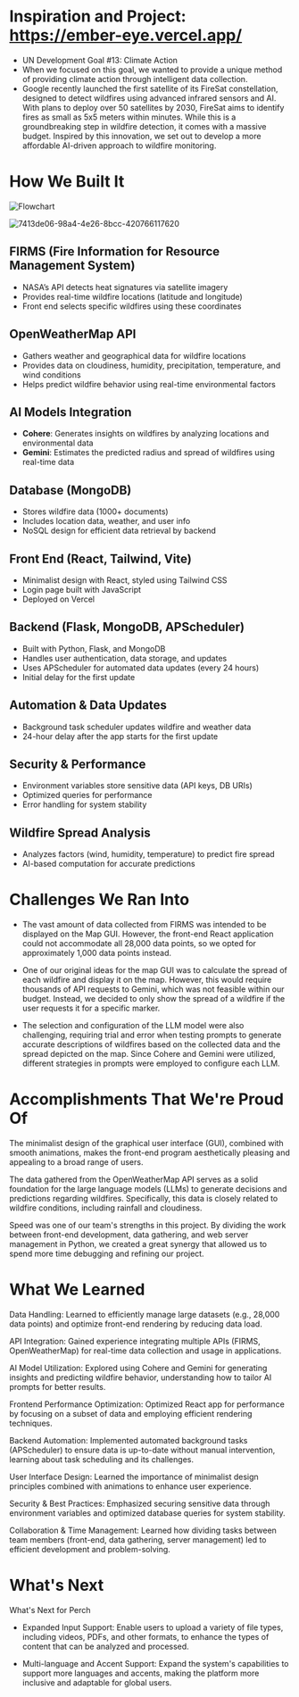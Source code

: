 

# Inspiration and Project: https://ember-eye.vercel.app/
- UN Development Goal #13: Climate Action
- When we focused on this goal, we wanted to provide a unique method of providing climate action through intelligent data collection.
- Google recently launched the first satellite of its FireSat constellation, designed to detect wildfires using advanced infrared sensors and AI. With plans to deploy over 50 satellites by 2030, FireSat aims to identify fires as small as 5x5 meters within minutes. While this is a groundbreaking step in wildfire detection, it comes with a massive budget. Inspired by this innovation, we set out to develop a more affordable AI-driven approach to wildfire monitoring.

# How We Built It
![Flowchart](https://media-hosting.imagekit.io//b224578219d4499d/Simple_Flowchart_Infographic_Graph.webp?Expires=1837305459&Key-Pair-Id=K2ZIVPTIP2VGHC&Signature=ZLL0zs2qcd1FF456TVS8PIZcbIs19oPaaDqo7gFH6qfhoK~ZqYfp0ZhVN1HsrxB7sChNvYiSsSe0iTk7QHocMHenGfOT9XjCKdcJ6VdD3DK5B2oYiTBqXpOfnF7gKWtApgeEuDcHKyo~WT~WBZoOFCCPpgSlvcW4up5bTH5WOKx9onnLBlw0hTK2ptutWaOSl2iUYECAkYgEKSKwQOl6ftXEXocA8YVMPXsP0W7wfDWNk2WLAyrcyshwNeQoq-lefG1xvSzLl2zvyTM4QnlezQ4EFx5Grwsl~7Tqe~Ty59bGxXmBR5AqkXpvJNNathvUxbFIDXtw67JhtTllzpnSrA__)

![7413de06-98a4-4e26-8bcc-420766117620](https://github.com/user-attachments/assets/ec7204e8-d36a-4039-8d04-b06bc20c2f8b)


## FIRMS (Fire Information for Resource Management System)
- NASA’s API detects heat signatures via satellite imagery
- Provides real-time wildfire locations (latitude and longitude)
- Front end selects specific wildfires using these coordinates

## OpenWeatherMap API
- Gathers weather and geographical data for wildfire locations
- Provides data on cloudiness, humidity, precipitation, temperature, and wind conditions
- Helps predict wildfire behavior using real-time environmental factors

## AI Models Integration
- **Cohere**: Generates insights on wildfires by analyzing locations and environmental data
- **Gemini**: Estimates the predicted radius and spread of wildfires using real-time data

## Database (MongoDB)
- Stores wildfire data (1000+ documents)
- Includes location data, weather, and user info
- NoSQL design for efficient data retrieval by backend

## Front End (React, Tailwind, Vite)
- Minimalist design with React, styled using Tailwind CSS
- Login page built with JavaScript
- Deployed on Vercel

## Backend (Flask, MongoDB, APScheduler)
- Built with Python, Flask, and MongoDB
- Handles user authentication, data storage, and updates
- Uses APScheduler for automated data updates (every 24 hours)
- Initial delay for the first update

## Automation & Data Updates
- Background task scheduler updates wildfire and weather data
- 24-hour delay after the app starts for the first update

## Security & Performance
- Environment variables store sensitive data (API keys, DB URIs)
- Optimized queries for performance
- Error handling for system stability

## Wildfire Spread Analysis
- Analyzes factors (wind, humidity, temperature) to predict fire spread
- AI-based computation for accurate predictions

# Challenges  We Ran Into
- The vast amount of data collected from FIRMS was intended to be displayed on the Map GUI. However, the front-end React application could not accommodate all 28,000 data points, so we opted for approximately 1,000 data points instead.

- One of our original ideas for the map GUI was to calculate the spread of each wildfire and display it on the map. However, this would require thousands of API requests to Gemini, which was not feasible within our budget. Instead, we decided to only show the spread of a wildfire if the user requests it for a specific marker.

- The selection and configuration of the LLM model were also challenging, requiring trial and error when testing prompts to generate accurate descriptions of wildfires based on the collected data and the spread depicted on the map. Since Cohere and Gemini were utilized, different strategies in prompts were employed to configure each LLM.

# Accomplishments That We're Proud Of
The minimalist design of the graphical user interface (GUI), combined with smooth animations, makes the front-end program aesthetically pleasing and appealing to a broad range of users.

The data gathered from the OpenWeatherMap API serves as a solid foundation for the large language models (LLMs) to generate decisions and predictions regarding wildfires. Specifically, this data is closely related to wildfire conditions, including rainfall and cloudiness.

Speed was one of our team's strengths in this project. By dividing the work between front-end development, data gathering, and web server management in Python, we created a great synergy that allowed us to spend more time debugging and refining our project.

# What We Learned
Data Handling: Learned to efficiently manage large datasets (e.g., 28,000 data points) and optimize front-end rendering by reducing data load.

API Integration: Gained experience integrating multiple APIs (FIRMS, OpenWeatherMap) for real-time data collection and usage in applications.

AI Model Utilization: Explored using Cohere and Gemini for generating insights and predicting wildfire behavior, understanding how to tailor AI prompts for better results.

Frontend Performance Optimization: Optimized React app for performance by focusing on a subset of data and employing efficient rendering techniques.

Backend Automation: Implemented automated background tasks (APScheduler) to ensure data is up-to-date without manual intervention, learning about task scheduling and its challenges.

User Interface Design: Learned the importance of minimalist design principles combined with animations to enhance user experience.

Security & Best Practices: Emphasized securing sensitive data through environment variables and optimized database queries for system stability.

Collaboration & Time Management: Learned how dividing tasks between team members (front-end, data gathering, server management) led to efficient development and problem-solving.

# What's Next
What's Next for Perch
- Expanded Input Support: Enable users to upload a variety of file types, including videos, PDFs, and other formats, to enhance the types of content that can be analyzed and processed.

- Multi-language and Accent Support: Expand the system's capabilities to support more languages and accents, making the platform more inclusive and adaptable for global users.


